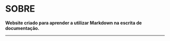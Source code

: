 ﻿# **SOBRE**

**Website criado para aprender a utilizar Markdown na escrita de documentação.**

***
